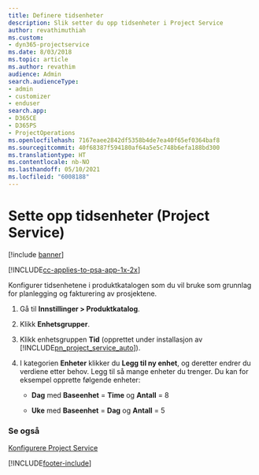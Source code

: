 ```yaml
---
title: Definere tidsenheter
description: Slik setter du opp tidsenheter i Project Service
author: revathimuthiah
ms.custom:
- dyn365-projectservice
ms.date: 8/03/2018
ms.topic: article
ms.author: revathim
audience: Admin
search.audienceType:
- admin
- customizer
- enduser
search.app:
- D365CE
- D365PS
- ProjectOperations
ms.openlocfilehash: 7167eaee2842df5358b4de7ea40f65ef0364baf8
ms.sourcegitcommit: 40f68387f594180af64a5e5c748b6efa188bd300
ms.translationtype: HT
ms.contentlocale: nb-NO
ms.lasthandoff: 05/10/2021
ms.locfileid: "6008188"
---
```

# <a name="set-up-time-units-project-service"></a>Sette opp tidsenheter (Project Service)

[!include [banner](../includes/psa-now-project-operations.md)]

[!INCLUDE[cc-applies-to-psa-app-1x-2x](../includes/cc-applies-to-psa-app-1x-2x.md)]

Konfigurer tidsenhetene i produktkatalogen som du vil bruke som grunnlag for planlegging og fakturering av prosjektene.  
  
1. Gå til **Innstillinger > Produktkatalog**.  
  
2. Klikk **Enhetsgrupper**.  
  
3. Klikk enhetsgruppen **Tid** (opprettet under installasjon av [!INCLUDE[pn_project_service_auto](../includes/pn-project-service-auto.md)]).  
  
4. I kategorien **Enheter** klikker du **Legg til ny enhet**, og deretter endrer du verdiene etter behov. Legg til så mange enheter du trenger. Du kan for eksempel opprette følgende enheter:  
  
   - **Dag** med **Baseenhet** = **Time** og **Antall** = 8  
  
   - **Uke** med **Baseenhet** = **Dag** og **Antall** = 5  
  
### <a name="see-also"></a>Se også  
 [Konfigurere Project Service](../psa/configure.md)


[!INCLUDE[footer-include](../includes/footer-banner.md)]